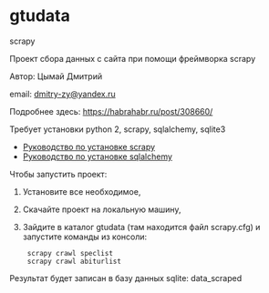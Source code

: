 # gtudata

scrapy

Проект сбора данных с сайта при помощи фреймворка scrapy

Автор: Цымай Дмитрий

email: dmitry-zy@yandex.ru

Подробнее здесь: https://habrahabr.ru/post/308660/ 

Требует установки python 2, scrapy, sqlalchemy, sqlite3

- [Руководство по установке scrapy](https://scrapy.readthedocs.io/en/latest/intro/install.html)
- [Руководство по установке sqlalchemy](http://www.sqlalchemy.org/download.html)

Чтобы запустить проект:

1. Установите все необходимое,
2. Скачайте проект на локальную машину,
3. Зайдите в каталог gtudata (там находится файл scrapy.cfg) и запустите  команды из консоли:

        scrapy crawl speclist
        scrapy crawl abiturlist

Результат будет записан в базу данных sqlite: data_scraped


